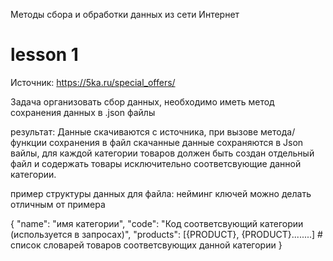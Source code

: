 Методы сбора и обработки данных из сети Интернет
# lesson 1

Источник: https://5ka.ru/special_offers/

Задача организовать сбор данных,
необходимо иметь метод сохранения данных в .json файлы

результат: Данные скачиваются с источника, при вызове метода/функции сохранения в файл скачанные данные сохраняются в Json вайлы, для каждой категории товаров должен быть создан отдельный файл и содержать товары исключительно соответсвующие данной категории.

пример структуры данных для файла:
нейминг ключей можно делать отличным от примера

{
"name": "имя категории",
"code": "Код соответсвующий категории (используется в запросах)",
"products": [{PRODUCT}, {PRODUCT}........] # список словарей товаров соответсвующих данной категории
}